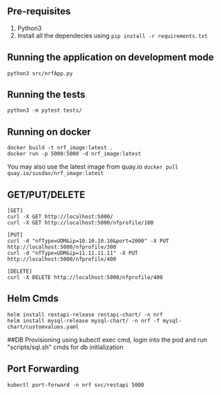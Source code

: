 ## Pre-requisites 

1. Python3
2. Install all the dependecies using `pip install -r requirements.txt`

## Running the application on development mode

`python3 src/nrfApp.py`

## Running the tests

`python3 -m pytest tests/`

## Running on docker

```
docker build -t nrf_image:latest .
docker run -p 5000:5000 -d nrf_image:latest
```
You may also use the latest image from quay.io
` docker pull quay.io/susdas/nrf_image:latest `
## GET/PUT/DELETE 
```
[GET]
curl -X GET http://localhost:5000/
curl -X GET http://localhost:5000/nfprofile/100

[PUT]
curl -d "nfType=UDM&ip=10.10.10.10&port=2000" -X PUT http://localhost:5000/nfprofile/300
curl -d "nfType=UDM&ip=11.11.11.11" -X PUT http://localhost:5000/nfprofile/400

[DELETE]
curl -X DELETE http://localhost:5000/nfprofile/400
```

## Helm Cmds
```
helm install restapi-release restapi-chart/ -n nrf
helm install mysql-release mysql-chart/ -n nrf -f mysql-chart/customvalues.yaml
```

##DB Provisioning
using kubectl exec cmd, login into the pod and run "scripts/sql.sh" cmds for db initialization

## Port Forwarding
```
kubectl port-forward -n nrf svc/restapi 5000
```
